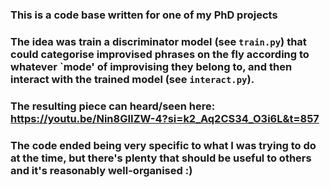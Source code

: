 ### This is a code base written for one of my PhD projects

### The idea was train a discriminator model (see ```train.py```) that could categorise improvised phrases on the fly according to whatever `mode' of improvising they belong to, and then interact with the trained model (see ```interact.py```). 

### The resulting piece can heard/seen here: https://youtu.be/Nin8GIIZW-4?si=k2_Aq2CS34_O3i6L&t=857

### The code ended being very specific to what I was trying to do at the time, but there's plenty that should be useful to others and it's reasonably well-organised :) 

